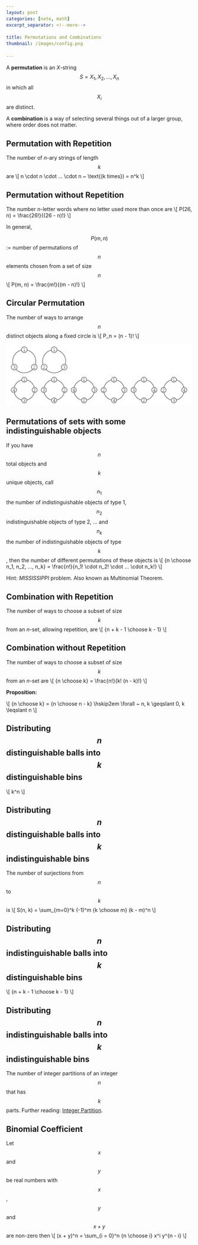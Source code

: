 ```yaml
---
layout: post
categories: [note, math]
excerpt_separator: <!--more-->

title: Permutations and Combinations
thumbnail: /images/config.png

---
```


<script type="text/javascript" src="http://cdn.mathjax.org/mathjax/latest/MathJax.js?config=TeX-AMS-MML_HTMLorMML"></script>

A **permutation** is an *X*-string $$S = X_1, X_2, \ldots, X_n$$ in which all $$X_i$$ are distinct.

A **combination** is a way of selecting several things out of a larger group, where order does not matter.
<!--more-->

Permutation with Repetition
---------------------------

The number of *n*-ary strings of length $$k$$ are
\\[
n \cdot n \cdot … \cdot n ~ \text{(k times}) = n^k
\\]

Permutation without Repetition
------------------------------

The number *n*-letter words where no letter used more than once are
\\[
P(26, n) = \frac{26!}{(26 - n)!}
\\]

In general,

$$P(m, n)$$ := number of permutations of $$n$$ elements chosen from a set of size $$n$$
\\[
P(m, n) = \frac{m!}{(m - n)!}
\\]

Circular Permutation
--------------------

The number of ways to arrange $$n$$ distinct objects along a fixed circle is
\\[
P_n = (n - 1)!
\\]

![Circular Permutation](/images/math/circular_permutation.gif)

Permutations of sets with some indistinguishable objects
--------------------------------------------------------

If you have $$n$$ total objects and $$k$$ unique objects, call $$n_1$$ the number of indistinguishable objects of type 1, $$n_2$$ indistinguishable objects of type 2, ... and $$n_k$$ the number of indistinguishable objects of type $$k$$, then the number of different permutations of these objects is
\\[
{n \choose n_1, n_2, …, n_k} = \frac{n!}{n_1! \cdot n_2! \cdot … \cdot n_k!}
\\]

Hint: *MISSISSIPPI* problem. Also known as Multinomial Theorem.

Combination with Repetition
---------------------------

The number of ways to choose a subset of size $$k$$ from an *n*-set, allowing repetition, are
\\[
{n + k - 1 \choose k - 1}
\\]

Combination without Repetition
------------------------------

The number of ways to choose a subset of size $$k$$ from an *n*-set are
\\[
{n \choose k} = \frac{n!}{k! (n - k)!}
\\]

**Proposition:**

\\[
{n \choose k} = {n \choose n - k} \hskip2em \forall ~ n, k \geqslant 0, k \leqslant n
\\]

Distributing $$n$$ distinguishable balls into $$k$$ distinguishable bins
------------------------------------------------------------------------

\\[
k^n
\\]

Distributing $$n$$ distinguishable balls into $$k$$ indistinguishable bins
--------------------------------------------------------------------------

The number of surjections from $$n$$ to $$k$$ is
\\[
S(n, k) = \sum_{m=0}^k (-1)^m {k \choose m} (k - m)^n
\\]

Distributing $$n$$ indistinguishable balls into $$k$$ distinguishable bins
--------------------------------------------------------------------------

\\[
{n + k - 1 \choose k - 1}
\\]

Distributing $$n$$ indistinguishable balls into $$k$$ indistinguishable bins
--------------------------------------------------------------------------

The number of integer partitions of an integer $$n$$ that has $$k$$ parts. Further reading: [Integer Partition](http://en.wikipedia.org/wiki/Partition_(number_theory)).

Binomial Coefficient
--------------------

Let $$x$$ and $$y$$ be real numbers with $$x$$, $$y$$ and $$x + y$$ are non-zero then
\\[
(x + y)^n = \sum_{i = 0}^n {n \choose i} x^i y^{n - i}
\\]